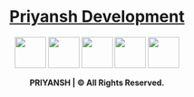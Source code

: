 <h1 align="center"> <a href="https://oye.pages.dev/6b9qyb"> Priyansh Development </a> </h1>
<p align="center"> 
  <a href="https://oye.pages.dev/q325qk"><img src="https://github.com/itxpp/.github/assets/83062406/f8ec4db1-85af-4842-9738-b24dcac6c32d" height="55px"></a>
  <a href="https://oye.pages.dev/t25jq0"><img src="https://github.com/itxpp/.github/assets/83062406/a16dc488-fcc1-43e0-a228-0c6184db767c" height="55px"></a>
  <a href="https://oye.pages.dev/28rwld"><img src="https://github.com/itxpp/.github/assets/83062406/20fd0af9-7ddd-4726-a145-12d8fb3eb867" height="55px"></a>
  <a href="https://oye.pages.dev/5ao29f"><img src="https://github.com/itxpp/.github/assets/83062406/e6f0c288-0c3d-4af3-9fb4-a3c89c121563" height="55px"></a>
  <a href="https://oye.pages.dev/amsp7j"><img src="https://github.com/itxpp/.github/assets/83062406/b8e84d2f-629d-4780-a87e-a692f50dd7c9" height="55px"></a>
</p>
<p align="center"> <b> PRIYANSH | © All Rights Reserved. </b> </p>
